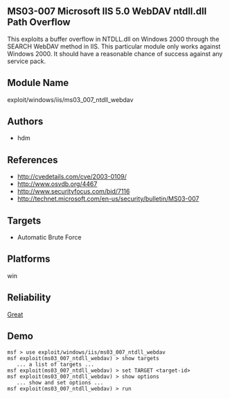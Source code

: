 ## MS03-007 Microsoft IIS 5.0 WebDAV ntdll.dll Path Overflow

This exploits a buffer overflow in NTDLL.dll on Windows 2000 
through the SEARCH WebDAV method in IIS. This particular 
module only works against Windows 2000. It should have a 
reasonable chance of success against any service pack.


## Module Name
exploit/windows/iis/ms03_007_ntdll_webdav

## Authors
* hdm


## References
* http://cvedetails.com/cve/2003-0109/
* http://www.osvdb.org/4467
* http://www.securityfocus.com/bid/7116
* http://technet.microsoft.com/en-us/security/bulletin/MS03-007



## Targets
* Automatic Brute Force


## Platforms
win

## Reliability
[Great](https://github.com/rapid7/metasploit-framework/wiki/Exploit-Ranking)

## Demo

```
msf > use exploit/windows/iis/ms03_007_ntdll_webdav
msf exploit(ms03_007_ntdll_webdav) > show targets
   ... a list of targets ...
msf exploit(ms03_007_ntdll_webdav) > set TARGET <target-id>
msf exploit(ms03_007_ntdll_webdav) > show options
   ... show and set options ...
msf exploit(ms03_007_ntdll_webdav) > run
```
    
    